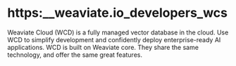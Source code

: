 # https:\_\_weaviate.io_developers_wcs

Weaviate Cloud (WCD) is a fully managed vector database in the cloud. Use WCD to simplify development and confidently deploy enterprise-ready AI applications. WCD is built on Weaviate core. They share the same technology, and offer the same great features.
